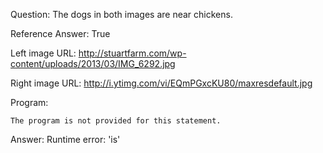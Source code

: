 Question: The dogs in both images are near chickens.

Reference Answer: True

Left image URL: http://stuartfarm.com/wp-content/uploads/2013/03/IMG_6292.jpg

Right image URL: http://i.ytimg.com/vi/EQmPGxcKU80/maxresdefault.jpg

Program:

```
The program is not provided for this statement.
```
Answer: Runtime error: 'is'


